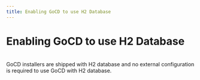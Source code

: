 ```yaml
---
title: Enabling GoCD to use H2 Database
---
```


# Enabling GoCD to use H2 Database

<br/>
GoCD installers are shipped with H2 database and no external configuration is required to use GoCD with H2 database.
